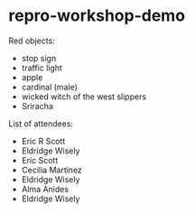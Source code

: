 # repro-workshop-demo
Red objects:
- stop sign
- traffic light
- apple
- cardinal (male)
- wicked witch of the west slippers 
- Sriracha



List of attendees:

- Eric R Scott
- Eldridge Wisely
- Eric Scott
- Cecilia Martinez
- Eldridge Wisely
- Alma Anides
- Eldridge Wisely
